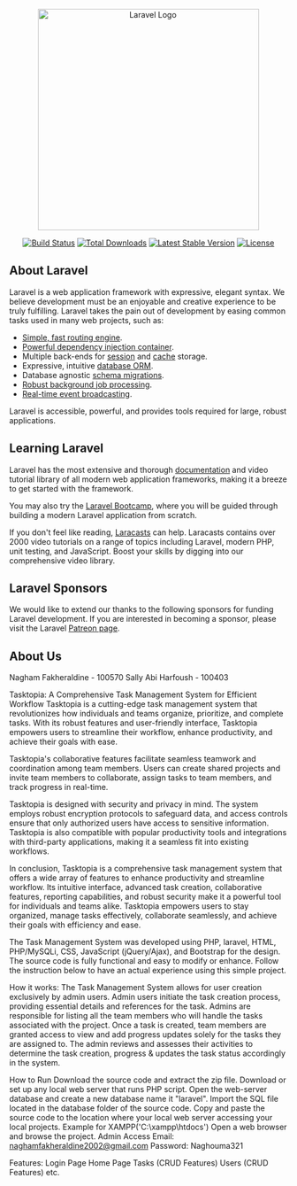<p align="center"><a href="https://laravel.com" target="_blank"><img src="https://raw.githubusercontent.com/laravel/art/master/logo-lockup/5%20SVG/2%20CMYK/1%20Full%20Color/laravel-logolockup-cmyk-red.svg" width="400" alt="Laravel Logo"></a></p>

<p align="center">
<a href="https://github.com/laravel/framework/actions"><img src="https://github.com/laravel/framework/workflows/tests/badge.svg" alt="Build Status"></a>
<a href="https://packagist.org/packages/laravel/framework"><img src="https://img.shields.io/packagist/dt/laravel/framework" alt="Total Downloads"></a>
<a href="https://packagist.org/packages/laravel/framework"><img src="https://img.shields.io/packagist/v/laravel/framework" alt="Latest Stable Version"></a>
<a href="https://packagist.org/packages/laravel/framework"><img src="https://img.shields.io/packagist/l/laravel/framework" alt="License"></a>
</p>

## About Laravel

Laravel is a web application framework with expressive, elegant syntax. We believe development must be an enjoyable and creative experience to be truly fulfilling. Laravel takes the pain out of development by easing common tasks used in many web projects, such as:

- [Simple, fast routing engine](https://laravel.com/docs/routing).
- [Powerful dependency injection container](https://laravel.com/docs/container).
- Multiple back-ends for [session](https://laravel.com/docs/session) and [cache](https://laravel.com/docs/cache) storage.
- Expressive, intuitive [database ORM](https://laravel.com/docs/eloquent).
- Database agnostic [schema migrations](https://laravel.com/docs/migrations).
- [Robust background job processing](https://laravel.com/docs/queues).
- [Real-time event broadcasting](https://laravel.com/docs/broadcasting).

Laravel is accessible, powerful, and provides tools required for large, robust applications.

## Learning Laravel

Laravel has the most extensive and thorough [documentation](https://laravel.com/docs) and video tutorial library of all modern web application frameworks, making it a breeze to get started with the framework.

You may also try the [Laravel Bootcamp](https://bootcamp.laravel.com), where you will be guided through building a modern Laravel application from scratch.

If you don't feel like reading, [Laracasts](https://laracasts.com) can help. Laracasts contains over 2000 video tutorials on a range of topics including Laravel, modern PHP, unit testing, and JavaScript. Boost your skills by digging into our comprehensive video library.

## Laravel Sponsors

We would like to extend our thanks to the following sponsors for funding Laravel development. If you are interested in becoming a sponsor, please visit the Laravel [Patreon page](https://patreon.com/taylorotwell).

## About Us

Nagham Fakheraldine - 100570
Sally Abi Harfoush - 100403

Tasktopia: A Comprehensive Task Management System for Efficient Workflow
Tasktopia is a cutting-edge task management system that revolutionizes how individuals and teams organize, prioritize, and complete tasks. With its robust features and user-friendly interface, Tasktopia empowers users to streamline their workflow, enhance productivity, and achieve their goals with ease.

Tasktopia's collaborative features facilitate seamless teamwork and coordination among team members. Users can create shared projects and invite team members to collaborate, assign tasks to team members, and track progress in real-time. 


Tasktopia is designed with security and privacy in mind. The system employs robust encryption protocols to safeguard data, and access controls ensure that only authorized users have access to sensitive information. Tasktopia is also compatible with popular productivity tools and integrations with third-party applications, making it a seamless fit into existing workflows.

In conclusion, Tasktopia is a comprehensive task management system that offers a wide array of features to enhance productivity and streamline workflow. Its intuitive interface, advanced task creation, collaborative features, reporting capabilities, and robust security make it a powerful tool for individuals and teams alike. Tasktopia empowers users to stay organized, manage tasks effectively, collaborate seamlessly, and achieve their goals with efficiency and ease.

The Task Management System was developed using PHP, laravel, HTML, PHP/MySQLi, CSS, JavaScript (jQuery/Ajax), and Bootstrap for the design. The source code is fully functional and easy to modify or enhance. Follow the instruction below to have an actual experience using this simple project.

How it works:
The Task Management System allows for user creation exclusively by admin users. Admin users initiate the task creation process, providing essential details and references for the task. Admins are responsible for listing all the team members who will handle the tasks associated with the project. Once a task is created, team members are granted access to view and add progress updates solely for the tasks they are assigned to. The admin reviews and assesses their activities to determine the task creation, progress & updates the task status accordingly in the system.

How to Run
Download the source code and extract the zip file.
Download or set up any local web server that runs PHP script.
Open the web-server database and create a new database name it "laravel".
Import the SQL file located in the database folder of the source code.
Copy and paste the source code to the location where your local web server accessing your local projects. Example for XAMPP('C:\xampp\htdocs')
Open a web browser and browse the project.
Admin Access
Email: naghamfakheraldine2002@gmail.com
Password: Naghouma321


Features:
Login Page
Home Page
Tasks (CRUD Features)
Users (CRUD Features)
etc.

